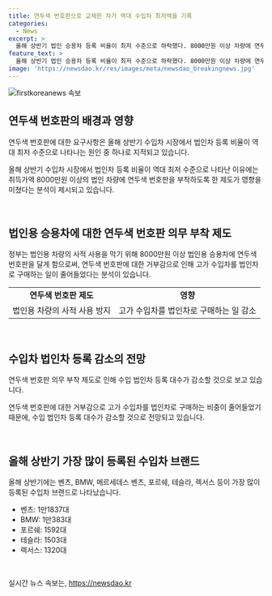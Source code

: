 ```yaml
---
title: 연두색 번호판으로 교체한 차가 역대 수입차 최저액을 기록
categories:
  - News
excerpt: >
  올해 상반기 법인 승용차 등록 비율이 최저 수준으로 하락했다. 8000만원 이상 차량에 연두색 번호판을 부착하는 제도가 영향을 미쳤다. 전체 수입차 대수 중 법인 명의 차량 등록 비율은 33.6%로 작년 대비 8029대 감소했으며, 10년간 최저 수준이다. 연두색 번호판 부착으로 사적 사용 제한이라는 정부의 목적에 반발하는 경향이 늘어나며, 수입 법인차 등록 대수가 감소할 전망이다. 벤츠, BMW, 포르쉐, 테슬라, 렉서스가 상위를 차지하고 있다. Global carmakers generally drive the market, but recent regulations have impacted corporate car registrations in Korea, with luxury car brands leading the charge. If this trend continues, the future of corporate car registrations remains uncertain.
feature_text: >
  올해 상반기 법인 승용차 등록 비율이 최저 수준으로 하락했다. 8000만원 이상 차량에 연두색 번호판을 부착하는 제도가 영향을 미쳤다. 전체 수입차 대수 중 법인 명의 차량 등록 비율은 33.6%로 작년 대비 8029대 감소했으며, 10년간 최저 수준이다. 연두색 번호판 부착으로 사적 사용 제한이라는 정부의 목적에 반발하는 경향이 늘어나며, 수입 법인차 등록 대수가 감소할 전망이다. 벤츠, BMW, 포르쉐, 테슬라, 렉서스가 상위를 차지하고 있다. Global carmakers generally drive the market, but recent regulations have impacted corporate car registrations in Korea, with luxury car brands leading the charge. If this trend continues, the future of corporate car registrations remains uncertain.
image: 'https://newsdao.kr/res/images/meta/newsdao_breakingnews.jpg'
---
```


<p><img src="https://newsdao.kr/res/images/meta/newsdao_breakingnews.jpg" alt="firstkoreanews 속보" /></p>

<h2 data-ke-size="size26">연두색 번호판의 배경과 영향</h2>

<p>연두색 번호판에 대한 요구사항은 올해 상반기 수입차 시장에서 법인차 등록 비율이 역대 최저 수준으로 나타나는 원인 중 하나로 지적되고 있습니다.</p>

<p data-ke-size="size16">올해 상반기 수입차 시장에서 법인차 등록 비율이 역대 최저 수준으로 나타난 이유에는 취득가액 8000만원 이상의 법인 차량에 연두색 번호판을 부착하도록 한 제도가 영향을 미쳤다는 분석이 제시되고 있습니다.</p>

<p data-ke-size="size16">&nbsp;</p>

<h2 data-ke-size="size26">법인용 승용차에 대한 연두색 번호판 의무 부착 제도</h2>

<p>정부는 법인용 차량의 사적 사용을 막기 위해 8000만원 이상 법인용 승용차에 연두색 번호판을 달게 함으로써, 연두색 번호판에 대한 거부감으로 인해 고가 수입차를 법인차로 구매하는 일이 줄어들었다는 분석이 있습니다.</p>

<table>
    <tbody>
        <tr>
            <td style="text-align: center; height: 17px;"><b>연두색 번호판 제도</b></td>
            <td style="text-align: center; height: 17px;"><b>영향</b></td>
        </tr>
        <tr>
            <td style="text-align: center; height: 17px;">법인용 차량의 사적 사용 방지</td>
            <td style="text-align: center; height: 17px;">고가 수입차를 법인차로 구매하는 일 감소</td>
        </tr>
    </tbody>
</table>

<p data-ke-size="size16">&nbsp;</p>

<h2 data-ke-size="size26">수입차 법인차 등록 감소의 전망</h2>

<p>연두색 번호판 의무 부착 제도로 인해 수입 법인차 등록 대수가 감소할 것으로 보고 있습니다.</p>

<p data-ke-size="size16">연두색 번호판에 대한 거부감으로 고가 수입차를 법인차로 구매하는 비중이 줄어들었기 때문에, 수입 법인차 등록 대수가 감소할 것으로 전망되고 있습니다.</p>

<p data-ke-size="size16">&nbsp;</p>

<h2 data-ke-size="size26">올해 상반기 가장 많이 등록된 수입차 브랜드</h2>

<p>올해 상반기에는 벤츠, BMW, 메르세데스 벤츠, 포르쉐, 테슬라, 렉서스 등이 가장 많이 등록된 수입차 브랜드로 나타났습니다.</p>

<ul>
    <li>벤츠: 1만1837대</li>
    <li>BMW: 1만383대</li>
    <li>포르쉐: 1592대</li>
    <li>테슬라: 1503대</li>
    <li>렉서스: 1320대</li>
</ul>

<p data-ke-size="size16">&nbsp;</p>
실시간 뉴스 속보는, <a href="https://newsdao.kr" rel="dofollow">https://newsdao.kr</a>


